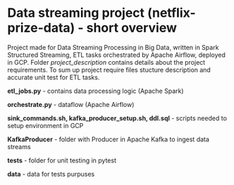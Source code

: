 # Data streaming project (netflix-prize-data) - short overview

Project made for Data Streaming Processing in Big Data, written in Spark Structured Streaming, ETL tasks orchestrated by Apache Airflow, deployed in GCP. Folder _project_description_ contains details about the project requirements. To sum up project require files stucture description and accurate unit test for ETL tasks.

**etl_jobs.py** - contains data processing logic (Apache Spark)

**orchestrate.py** - dataflow (Apache Airflow)

**sink_commands.sh, kafka_producer_setup.sh, ddl.sql** - scripts needed to setup environment in GCP

**KafkaProducer** - folder with Producer in Apache Kafka to ingest data streams

**tests** - folder for unit testing in pytest

**data** - data for tests purpuses
